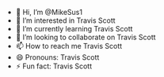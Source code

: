 - 👋 Hi, I’m @MikeSus1
- 👀 I’m interested in Travis Scott
- 🌱 I’m currently learning Travis Scott
- 💞️ I’m looking to collaborate on Travis Scott
- 📫 How to reach me Travis Scott
- 😄 Pronouns: Travis Scott
- ⚡ Fun fact: Travis Scott

<!---
MikeSus1/MikeSus1 is a ✨ special ✨ repository because its `README.md` (this file) appears on your GitHub profile.
You can click the Preview link to take a look at your changes.
--->
